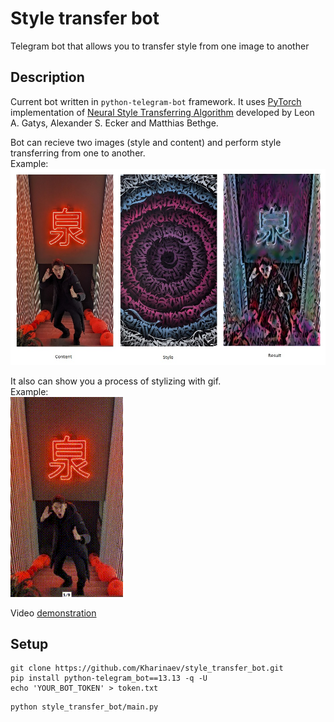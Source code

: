 # Style transfer bot
Telegram bot that allows you to transfer style from one image to another

## Description

Current bot written in `python-telegram-bot` framework. It uses [PyTorch](https://pytorch.org/tutorials/advanced/neural_style_tutorial.html) implementation of [Neural Style Transferring Algorithm](https://arxiv.org/abs/1508.06576) developed by Leon A. Gatys, Alexander S. Ecker and Matthias Bethge.


Bot can recieve two images (style and content) and perform style transferring from one to another.   
Example:  
![Alt text](style_transfer_example.jpg?raw=true "Title")

It also can show you a process of stylizing with gif.  
Example:  
![Alt text](process.gif?raw=true)

Video [demonstration](https://youtu.be/GSGpM4rFNuw)


## Setup
```
git clone https://github.com/Kharinaev/style_transfer_bot.git
pip install python-telegram_bot==13.13 -q -U
echo 'YOUR_BOT_TOKEN' > token.txt
```
```
python style_transfer_bot/main.py
```

